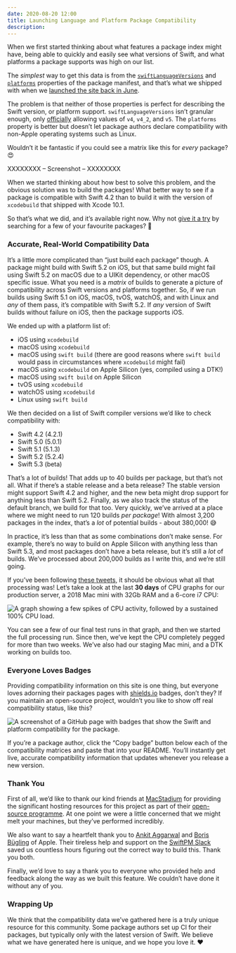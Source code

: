```yaml
---
date: 2020-08-20 12:00
title: Launching Language and Platform Package Compatibility
description:
---
```


When we first started thinking about what features a package index might have, being able to quickly and easily see what versions of Swift, and what platforms a package supports was high on our list.

The *simplest* way to get this data is from the [`swiftLanguageVersions`](https://developer.apple.com/documentation/swift_packages/package/3197887-swiftlanguageversions) and [`platforms`](https://developer.apple.com/documentation/swift_packages/package/3197886-platforms) properties of the package manifest, and that’s what we shipped with when we [launched the site back in June](https://iosdevweekly.com/issues/460#start).

The problem is that neither of those properties is perfect for describing the Swift version, or platform support. `swiftLanguageVersions` isn’t granular enough, only [officially](https://developer.apple.com/documentation/swift_packages/swiftversion) allowing values of `v4`, `v4_2`, and `v5`. The `platforms` property is better but doesn’t let package authors declare compatibility with non-Apple operating systems such as Linux.

Wouldn’t it be fantastic if you could see a matrix like this for *every* package? 😍

XXXXXXXX – Screenshot – XXXXXXXX

When we started thinking about how best to solve this problem, and the obvious solution was to build the packages! What better way to see if a package is compatible with Swift 4.2 than to build it with the version of `xcodebuild` that shipped with Xcode 10.1.

So that’s what we did, and it’s available right now. Why not [give it a try](https://swiftpackageindex.com) by searching for a few of your favourite packages? 🚀

### Accurate, Real-World Compatibility Data

It’s a little more complicated than “just build each package” though. A package might build with Swift 5.2 on iOS, but that same build might fail using Swift 5.2 on macOS due to a UIKit dependency, or other macOS specific issue. What you need is a *matrix* of builds to generate a picture of compatibility across Swift versions and platforms together. So, if we run builds using Swift 5.1 on iOS, macOS, tvOS, watchOS, and with Linux and *any* of them pass, it’s compatible with Swift 5.2. If *any* version of Swift builds without failure on iOS, then the package supports iOS.

We ended up with a platform list of:

* iOS using `xcodebuild`
* macOS using `xcodebuild`
* macOS using `swift build` (there are good reasons where `swift build` would pass in circumstances where `xcodebuild` might fail)
* macOS using `xcodebuild` on Apple Silicon (yes, compiled using a DTK!)
* macOS using `swift build` on Apple Silicon
* tvOS using `xcodebuild`
* watchOS using `xcodebuild`
* Linux using `swift build`

We then decided on a list of Swift compiler versions we’d like to check compatibility with:

* Swift 4.2 (4.2.1)
* Swift 5.0 (5.0.1)
* Swift 5.1 (5.1.3)
* Swift 5.2 (5.2.4)
* Swift 5.3 (beta)

That’s a lot of builds! That adds up to 40 builds per package, but that’s not all. What if there’s a stable release and a beta release? The stable version might support Swift 4.2 and higher, and the new beta might drop support for anything less than Swift 5.2. Finally, as we also track the status of the default branch, we build for that too. Very quickly, we’ve arrived at a place where we might need to run 120 builds *per package*! With almost 3,200 packages in the index, that’s a *lot* of potential builds - about 380,000! 😅

In practice, it’s less than that as some combinations don’t make sense. For example, there’s no way to build on Apple Silicon with anything less than Swift 5.3, and most packages don’t have a beta release, but it’s still a *lot* of builds. We’ve processed about 200,000 builds as I write this, and we’re still going.

If you’ve been following [these tweets](https://twitter.com/daveverwer/status/1291808885259620353), it should be obvious what all that processing was! Let’s take a look at the last **30 days** of CPU graphs for our production server, a 2018 Mac mini with 32Gb RAM and a 6-core i7 CPU:

![A graph showing a few spikes of CPU activity, followed by a sustained 100% CPU load.](/images/production-server-thirty-day-cpu-graph.png)

You can see a few of our final test runs in that graph, and then we started the full processing run. Since then, we’ve kept the CPU completely pegged for more than two weeks. We’ve also had our staging Mac mini, and a DTK working on builds too.

### Everyone Loves Badges

Providing compatibility information on this site is one thing, but everyone loves adorning their packages pages with [shields.io](https://shields.io) badges, don’t they? If you maintain an open-source project, wouldn’t you like to show off real compatibility status, like this?

![A screenshot of a GitHub page with badges that show the Swift and platform compatibility for the package.](/images/rester-readme-with-spi-badges.png)

If you’re a package author, click the “Copy badge” button below each of the compatibility matrices and paste that into your README. You’ll instantly get live, accurate compatibility information that updates whenever you release a new version.

### Thank You

First of all, we’d like to thank our kind friends at [MacStadium](https://macstadium.com) for providing the significant hosting resources for this project as part of their [open-source programme](https://www.macstadium.com/opensource). At one point we were a little concerned that we might melt your machines, but they’ve performed incredibly.

We also want to say a heartfelt thank you to [Ankit Aggarwal](https://twitter.com/aciidb0mb3r) and [Boris Bügling](https://twitter.com/neonacho) of Apple. Their tireless help and support on the [SwiftPM Slack](https://swift-package-manager.herokuapp.com) saved us countless hours figuring out the correct way to build this. Thank you both. 

Finally, we’d love to say a thank you to everyone who provided help and feedback along the way as we built this feature. We couldn’t have done it without any of you.

### Wrapping Up

We think that the compatibility data we’ve gathered here is a truly unique resource for this community. Some package authors set up CI for their packages, but typically only with the latest version of Swift. We believe what we have generated here is unique, and we hope you love it. ❤️